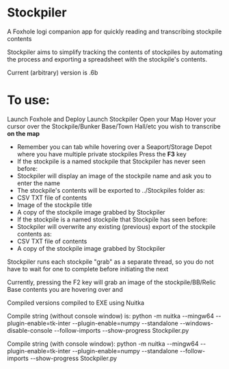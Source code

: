 # Stockpiler
A Foxhole logi companion app for quickly reading and transcribing stockpile contents

Stockpiler aims to simplify tracking the contents of stockpiles by automating the process and exporting a spreadsheet with the stockpile's contents.

Current (arbitrary) version is .6b

# To use:
Launch Foxhole and Deploy
Launch Stockpiler
Open your Map
Hover your cursor over the Stockpile/Bunker Base/Town Hall/etc you wish to transcribe **on the map**
- Remember you can tab while hovering over a Seaport/Storage Depot where you have multiple private stockpiles
Press the **F3** key
- If the stockpile is a named stockpile that Stockpiler has never seen before:
-   Stockpiler will display an image of the stockpile name and ask you to enter the name
-   The stockpile's contents will be exported to ../Stockpiles folder as:
-   CSV TXT file of contents
-   Image of the stockpile title
-   A copy of the stockpile image grabbed by Stockpiler
- If the stockpile is a named stockpile that Stockpile has seen before:
-   Stockpiler will overwrite any existing (previous) export of the stockpile contents as:
-   CSV TXT file of contents
-   A copy of the stockpile image grabbed by Stockpiler


Stockpiler runs each stockpile "grab" as a separate thread, so you do not have to wait for one to complete before initiating the next


Currently, pressing the F2 key will grab an image of the stockpile/BB/Relic Base contents you are hovering over and


Compiled versions compiled to EXE using Nuitka

Compile string (without console window) is:
python -m nuitka --mingw64 --plugin-enable=tk-inter --plugin-enable=numpy --standalone --windows-disable-console --follow-imports --show-progress Stockpiler.py

Compile string (with console window):
python -m nuitka --mingw64 --plugin-enable=tk-inter --plugin-enable=numpy --standalone --follow-imports --show-progress Stockpiler.py
